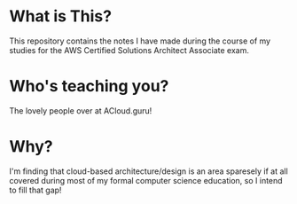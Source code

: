 # What is This?

This repository contains the notes I have made during the course of my studies for the AWS Certified Solutions Architect Associate exam.

# Who's teaching you?

The lovely people over at ACloud.guru!

# Why?

I'm finding that cloud-based architecture/design is an area sparesely if at all covered during most of my formal computer science education, so I intend to fill that gap!